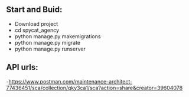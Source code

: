 Start and Buid:
-
  - Download project
  - cd spycat_agency
  - python manage.py makemigrations
  - python manage.py migrate
  - python manage.py runserver

API urls:
  - 
  -https://www.postman.com/maintenance-architect-77436451/sca/collection/qky3ca1/sca?action=share&creator=39604078
